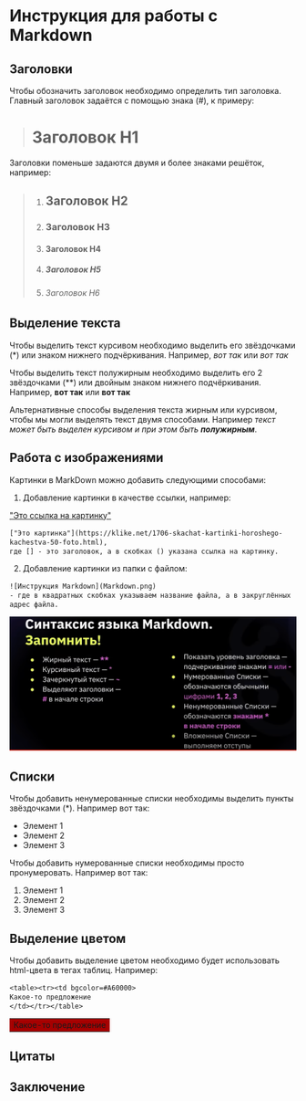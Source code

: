 # Инструкция для работы с Markdown

## Заголовки

Чтобы обозначить заголовок необходимо определить тип заголовка. Главный заголовок задаётся с помощью знака (#), к примеру:
># Заголовок H1
Заголовки поменьше задаются двумя и более знаками решёток, например:
>1. ## Заголовок Н2
>2. ### Заголовок Н3
>3. #### Заголовок H4
>4. ##### Заголовок H5
>5. ###### Заголовок H6

## Выделение текста

Чтобы выделить текст курсивом необходимо выделить его звёздочками (*) или знаком нижнего подчёркивания. Например, *вот так* или _вот так_

Чтобы выделить текст полужирным необходимо выделить его 2 звёздочками (**) или двойным знаком нижнего подчёркивания. Например, **вот так** или __вот так__

Альтернативные способы выделения текста жирным или курсивом, чтобы мы могли выделять текст двумя способами. Например _текст может быть выделен курсивом и при этом быть **полужирным**_.

## Работа с изображениями

Картинки в MarkDown можно добавить следующими способами:

1. Добавление картинки в качестве ссылки, например:

["Это ссылка на картинку"](https://klike.net/1706-skachat-kartinki-horoshego-kachestva-50-foto.html)
```
["Это картинка"](https://klike.net/1706-skachat-kartinki-horoshego-kachestva-50-foto.html), 
где [] - это заголовок, а в скобках () указана ссылка на картинку.
```

2. Добавление картинки из папки с файлом:

```
![Инструкция Markdown](Markdown.png) 
- где в квадратных скобках указываем название файла, а в закруглённых адрес файла.
```
![Инструкция Markdown](Markdown.png)

## Списки

Чтобы добавить ненумерованные списки необходимы выделить пункты звёздочками (*). Например вот так:
* Элемент 1
* Элемент 2
* Элемент 3

Чтобы добавить нумерованные списки необходимы просто пронумеровать. Например вот так:
1. Элемент 1
2. Элемент 2
3. Элемент 3

## Выделение цветом

Чтобы добавить выделение цветом необходимо будет использовать html-цвета в тегах таблиц. Например:
~~~
<table><tr><td bgcolor=#A60000>
Какое-то предложение
</td></tr></table>
~~~
<table><tr><td bgcolor=#A60000>
Какое-то предложение
</td></tr></table>

## Цитаты

## Заключение